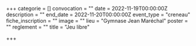 +++
categorie = []
convocation = ""
date = 2022-11-19T00:00:00Z
description = ""
end_date = 2022-11-20T00:00:00Z
event_type = "creneau"
fiche_inscription = ""
image = ""
lieu = "Gymnase Jean Maréchal"
poster = ""
reglement = ""
title = "Jeu libre"

+++
        